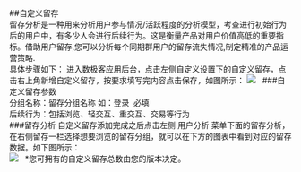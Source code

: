 ##自定义留存  
留存分析是一种用来分析用户参与情况/活跃程度的分析模型，考查进行初始行为后的用户中，有多少人会进行后续行为。这是衡量产品对用户价值高低的重要指标。借助用户留存,您可以分析每个同期群用户的留存流失情况,制定精准的产品运营策略.    
具体步骤如下： 进入数极客应用后台，点击左侧自定义设置下的自定义留存，点击右上角新增自定义留存，按要求填写完内容点击保存，如图所示：
![](http://www.shujike.com/images/h5/liucun.png)   
###自定义留存参数  
分组名称：留存分组名称 如：登录  必填  
后续行为：包括浏览、轻交互、重交互、交易等行为  
###留存分析 
自定义留存添加完成之后点击左侧 用户分析 菜单下面的留存分析，在右侧留存一栏选择想要浏览的留存分组，就可以在下方的图表中看到对应的留存数据。如下图所示：  
![](http://www.shujike.com/images/h5/liucuntu.png)  
*您可拥有的自定义留存总数由您的版本决定。
